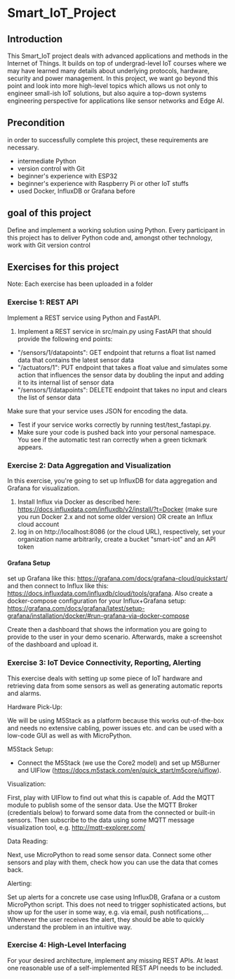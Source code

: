 # Smart_IoT_Project

## Introduction 

This Smart_IoT project deals with advanced applications and methods in the Internet of Things. It builds on top of undergrad-level IoT courses where we may have learned many details about underlying protocols, hardware, security and power management. In this project, we want go beyond this point and look into more high-level topics which allows us not only to engineer small-ish IoT solutions, but also aquire a top-down systems engineering perspective for applications like sensor networks and Edge AI.

## Precondition

in order to successfully complete this project, these requirements are necessary.
- intermediate Python
- version control with Git
- beginner's experience with ESP32
- beginner's experience with Raspberry Pi or other IoT stuffs
- used Docker, InfluxDB or Grafana before

## goal of this project

Define and implement a working solution using Python. Every participant in this project has to deliver Python code and, amongst other technology, work with Git version control

## Exercises for this project
Note: Each exercise has been uploaded in a folder
### Exercise 1: REST API
Implement a REST service using Python and FastAPI.
1. Implement a REST service in src/main.py using FastAPI that should provide the following end points:
- "/sensors/1/datapoints": GET endpoint that returns a float list named data that contains the latest sensor data
- "/actuators/1": PUT endpoint that takes a float value and simulates some action that influences the sensor data by doubling the input and adding it to its internal list of sensor data
- "/sensors/1/datapoints": DELETE endpoint that takes no input and clears the list of sensor data

Make sure that your service uses JSON for encoding the data.
- Test if your service works correctly by running test/test_fastapi.py.
- Make sure your code is pushed back into your personal namespace. You see if the automatic test ran correctly when a green tickmark appears.

### Exercise 2: Data Aggregation and Visualization
In this exercise, you're going to set up InfluxDB for data aggregation and Grafana for visualization.
1. Install Influx via Docker as described here: https://docs.influxdata.com/influxdb/v2/install/?t=Docker (make sure you run Docker 2.x and not some older version) OR create an Influx cloud account
2. log in on http://localhost:8086 (or the cloud URL), respectively, set your organization name arbitrarily, create a bucket "smart-iot" and an API token

#### Grafana Setup 
set up Grafana like this: https://grafana.com/docs/grafana-cloud/quickstart/ and then connect to Influx like this: https://docs.influxdata.com/influxdb/cloud/tools/grafana. 
Also create a docker-compose configuration for your Influx+Grafana setup: https://grafana.com/docs/grafana/latest/setup-grafana/installation/docker/#run-grafana-via-docker-compose

Create then a dashboard that shows the information you are going to provide to the user in your demo scenario. Afterwards, make a screenshot of the dashboard and upload it.

### Exercise 3: IoT Device Connectivity, Reporting, Alerting
This exercise deals with setting up some piece of IoT hardware and retrieving data from some sensors as well as generating automatic reports and alarms.

Hardware Pick-Up:

We will be using M5Stack as a platform because this works out-of-the-box and needs no extensive cabling, power issues etc. and can be used with a low-code GUI as well as with MicroPython.

M5Stack Setup:
- Connect the M5Stack (we use the Core2 model) and set up M5Burner and UIFlow (https://docs.m5stack.com/en/quick_start/m5core/uiflow).

Visualization:

First, play with UIFlow to find out what this is capable of. Add the MQTT module to publish some of the sensor data. Use the MQTT Broker (credentials below) to forward some data from the connected or built-in sensors. Then subscribe to the data using some MQTT message visualization tool, e.g. http://mqtt-explorer.com/

Data Reading: 

Next, use MicroPython to read some sensor data. Connect some other sensors and play with them, check how you can use the data that comes back.

Alerting: 

Set up alerts for a concrete use case using InfluxDB, Grafana or a custom MicroPython script. This does not need to trigger sophisticated actions, but show up for the user in some way, e.g. via email, push notifications,...
Whenever the user receives the alert, they should be able to quickly understand the problem in an intuitive way.


### Exercise 4: High-Level Interfacing
For your desired architecture, implement any missing REST APIs. At least one reasonable use of a self-implemented REST API needs to be included.
